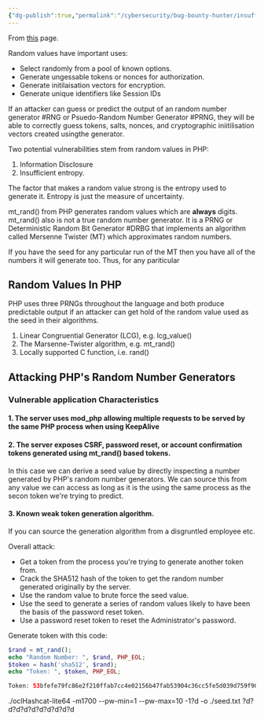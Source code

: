 ```yaml
---
{"dg-publish":true,"permalink":"/cybersecurity/bug-bounty-hunter/insufficient-entropy-for-random-values/"}
---
```


From [this](https://phpsecurity.readthedocs.io/en/latest/Insufficient-Entropy-For-Random-Values.html) page.

Random values have important uses:
* Select randomly from a pool of known options.
* Generate ungessable tokens or nonces for authorization.
* Generate initilaisation vectors for encryption.
* Generate unique identifiers like Session IDs

If an attacker can guess or predict the output of an random number generator #RNG or Psuedo-Random Number Generator #PRNG, they will be able to correctly guess tokens, salts, nonces, and cryptographic iniitilisation vectors created usingthe generator.

Two potential vulnerabilities stem from random values in PHP:
1. Information Disclosure
2. Insufficient entropy.

The factor that makes a random value strong is the entropy used to generate it. Entropy is just the measure of uncertainty.

mt_rand() from PHP generates random values which are **always** digits. mt_rand() also is not a true random number generator. It is a PRNG or Deterministic Random Bit Generator #DRBG that implements an algorithm called Mersenne Twister (MT) which approximates random numbers.

If you have the seed for any particular run of the MT then you have all of the numbers it will generate too. Thus, for any pariticular 

## Random Values In PHP[](https://phpsecurity.readthedocs.io/en/latest/Insufficient-Entropy-For-Random-Values.html#random-values-in-php "Permalink to this headline")

PHP uses three PRNGs throughout the language and both produce predictable output if an attacker can get hold of the random value used as the seed in their algorithms.

1.  Linear Congruential Generator (LCG), e.g. lcg_value()
2.  The Marsenne-Twister algorithm, e.g. mt_rand()
3.  Locally supported C function, i.e. rand()

## Attacking PHP's Random Number Generators

### Vulnerable application Characteristics

#### 1. The server uses mod_php allowing multiple requests to be served by the same PHP process when using KeepAlive

#### 2. The server exposes CSRF, password reset, or account confirmation tokens generated using mt_rand() based tokens.

In this case we can derive a seed value by directly inspecting a number generated by PHP's random number generators. We can source this from any value we can access as long as it is the using the same process as the secon token we're trying to predict.

#### 3. Known weak token generation algorithm.

If you can source the generation algorithm from a disgruntled employee etc.

Overall attack:
* Get a token from the process you're trying to generate another token from.
* Crack the SHA512 hash of the token to get the random number generated originally by the server.
* Use the random value to brute force the seed value.
* Use the seed to generate a series of random values likely to have been the basis of the password reset token.
* Use a password reset token to reset the Administrator's password.

Generate token with this code:
```php
$rand = mt_rand();
echo "Random Number: ", $rand, PHP_EOL;
$token = hash('sha512', $rand);
echo "Token: ", $token, PHP_EOL;

Token: 53bfefe79fc86e2f210ffab7cc4e02156b47fab53904c36cc5fe5d039d759f90919e7f76ee27142e4bba6d199339f72e8837f455b7afef68e59caab43ffe113
```

./oclHashcat-lite64 -m1700 --pw-min=1 --pw-max=10 -1?d -o ./seed.txt <SHA512 Hash> ?d?d?d?d?d?d?d?d?d?d